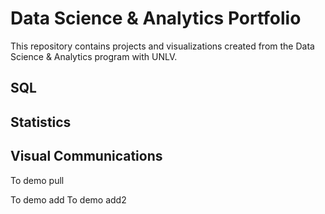 # Data Science & Analytics Portfolio
This repository contains projects and visualizations created from the Data
Science & Analytics program with UNLV.


## SQL
## Statistics
## Visual Communications

To demo pull

To demo add
To demo add2